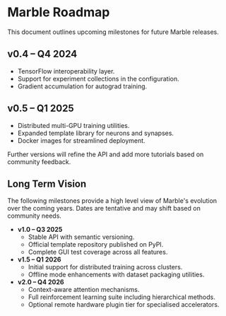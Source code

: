 # Marble Roadmap

This document outlines upcoming milestones for future Marble releases.

## v0.4 – Q4 2024
- TensorFlow interoperability layer.
- Support for experiment collections in the configuration.
- Gradient accumulation for autograd training.

## v0.5 – Q1 2025
- Distributed multi-GPU training utilities.
- Expanded template library for neurons and synapses.
- Docker images for streamlined deployment.

Further versions will refine the API and add more tutorials based on
community feedback.

## Long Term Vision

The following milestones provide a high level view of Marble's evolution over
the coming years. Dates are tentative and may shift based on community needs.

- **v1.0 – Q3 2025**
  - Stable API with semantic versioning.
  - Official template repository published on PyPI.
  - Complete GUI test coverage across all features.
- **v1.5 – Q1 2026**
  - Initial support for distributed training across clusters.
  - Offline mode enhancements with dataset packaging utilities.
- **v2.0 – Q4 2026**
  - Context-aware attention mechanisms.
  - Full reinforcement learning suite including hierarchical methods.
  - Optional remote hardware plugin tier for specialised accelerators.
